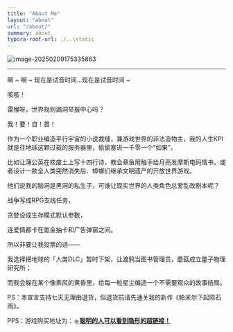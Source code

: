 ```yaml
---
title: "About Me"
layout: "about"
url: "/about/"
summary: about
typora-root-url: ./..\static
---
```


![image-20250209175335863](/images/image-20250209175335863.png)

---

啊 ~ 啊 ~ 现在是试音时间…现在是试音时间 ~   

咳咳！

雷猴呀，世界规则漏洞举报中心吗？

我！要！自！首！

作为一个职业编造平行宇宙的小说裁缝，兼游戏世界的非法造物主，我的人生KPI就是往地球这颗过载的服务器里，偷偷塞进一千零一个“如果”。

比如让蒲公英在核废土上写十四行诗，教会章鱼用触手给月亮发摩斯电码情书，或者设计一款全人类突然消失后、蟑螂们继承文明遗产的开放世界游戏。

他们说我的脑洞是黑洞的私生子，可谁让现实世界的人类角色总爱乱改剧本呢？

战争写成RPG支线任务，

贪婪设成生存模式默认参数，

连爱情都卡在氪金抽卡和广告弹窗之间。

所以非要让我投票的话——

我选择把地球的「人类DLC」暂时下架，让渡鸦当图书管理员，蘑菇成立量子物理研究所；

而我会躲在某个像素风的黄昏里，给每一粒星尘编造一个不需要观众的故事结局。

PS：本宣言支持七天无理由退货，但退货前请先通关我的新作《帕米尔下起陨石雨》。

PPS：游戏购买地址为：🛸[**聪明的人可以看到隐形的超链接！**](https://fanqienovel.com/page/7477543489253674008?enter_from=search)



